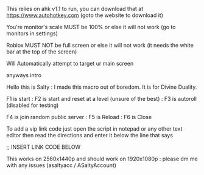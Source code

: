 This relies on ahk v1.1 to run, you can download that at https://www.autohotkey.com (goto the website to download it)

You're monitor's scale MUST be 100% or else it will not work (go to monitors in settings)

Roblox MUST NOT be full screen or else it will not work (it needs the white bar at the top of the screen)

Will Automatically attempt to target ur main screen

anyways intro


Hello this is Salty :
I made this macro out of boredom. It is for Divine Duality.

F1 is start : F2 is start and reset at a level (unsure of the best) : F3 is autoroll (disabled for testing)

F4 is join random public server : F5 is Reload : F6 is Close

To add a vip link code just open the script in notepad or any other text editor
then read the directions and enter it below the line that says

;; INSERT LINK CODE BELOW


This works on 2560x1440p and should work on 1920x1080p : 
please dm me with any issues (asaltyacc / ASaltyAccount)

